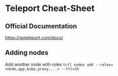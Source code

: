 # Teleport Cheat-Sheet

## Official Documentation
https://goteleport.com/docs/


## Adding nodes
Add another node with roles `tctl nodes add --roles=<node,app,kube,proxy,...> --ttl=1h`